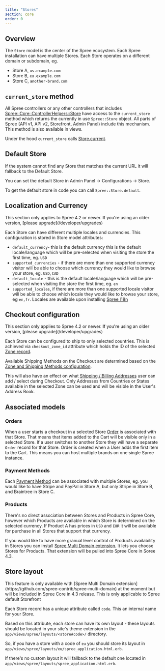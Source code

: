 ```yaml
---
title: "Stores"
section: core
order: 0
---
```


## Overview

The `Store` model is the center of the Spree ecosystem. Each Spree installation can have multiple Stores. 
Each Store operates on a different domain or subdomain, eg.

* Store A, `us.example.com`
* Store B, `eu.example.com`
* Store C, `another-brand.com`

## `current_store` method

All Spree controllers or any other controllers that includes [Spree::Core::ControllerHelpers::Store](https://github.com/spree/spree/blob/master/core/lib/spree/core/controller_helpers/store.rb) have access to the `current_store` method which returns the currently in use `Spree::Store` object. 
All parts of Spree (API v1, API v2, Storefront, Admin Panel) include this mechanism. This method is also available in views.

Under the hood `current_store` calls [Store.current](https://github.com/spree/spree/blob/master/core/app/models/spree/store.rb#L36).

## Default Store

If the system cannot find any Store that matches the current URL it will fallback to the Default Store. 

You can set the default Store in Admin Panel -> Configurations -> Store.

To get the default store in code you can call `Spree::Store.default`.

## Localization and Currency

<alert kind="note">
  This section only applies to Spree 4.2 or newer. If you're using an older version, [please upgrade](/developer/upgrades)
</alert>

Each Store can have different multiple locales and currencies. This configuration is stored in Store model attributes:

* `default_currency`- this is the default currency this is the default locale/language which will be pre-selected when visiting the store the first time, eg. `USD` 
* `supported_currencies` - if there are more than one supported currency visitor will be able to choose which currency they would like to browse your store, eg. `USD,CAD`
* `default_locale` - this is the default locale/language which will be pre-selected when visiting the store the first time, eg. `en`
* `supported_locales`, if there are more than one supported locale visitor will be able to choose which locale they would like to browse your store, eg `en,fr`. Locales are available upon installing [Spree I18n](https://github.com/spree-contrib/spree_i18n)

## Checkout configuration

<alert kind="note">
  This section only applies to Spree 4.2 or newer. If you're using an older version, [please upgrade](/developer/upgrades)
</alert>

Each Store can be configured to ship to only selected countries. This is achieved via `checkout_zone_id` attribute which holds the ID of the selected [Zone record](/user/configuration/configuring_geography.html).

Available Shipping Methods on the Checkout are determined based on the [Zone and Shipping Methods configuration](/developer/core/shipments.html).

This will also have an effect on what [Shipping / Billing Addresses](/developer/core/addresses.html) user can add / select during Checkout. Only Addresses from Countries or States available in the selected Zone can be used and will be visible in the User's Address Book.

## Associated models

### Orders

When a user starts a checkout in a selected Store [Order](/developer/core/orders.html) is associated with that Store. That means that items added to the Cart will be visible only in a selected Store. If a user switches to another Store they will have a separate `Order` record for that Store. Order is created when a User adds the first item to the Cart. This means you can host multiple brands on one single Spree instance.

### Payment Methods

Each [Payment Method](/developer/core/payments.html#payment-methods) can be associated with multiple Stores, eg. you would like to have Stripe and PayPal in Store A, but only Stripe in Store B, and Braintree in Store C.

### Products

There's no direct association between Stores and Products in Spree Core, however which Products are available in which Store is determined on the selected currency. If Product A has prices in `USD` and `EUR` it will be available for purchase in all Stores that support that currency.

If you would like to have more granual level control of Products availability in Stores you can install [Spree Multi Domain extension](https://github.com/spree-contrib/spree-multi-domain). It lets you choose Stores for Products. That extension will be pulled into Spree Core in Soree 4.3.

## Store layout

<alert kind="note">
  This feature is only available with [Spree Multi Domain extension](https://github.com/spree-contrib/spree-multi-domain) at the moment but will be included in Spree Core in 4.3 release.
</alert>

<alert kind="note">
  This is only applicable to Spree default Storefront
</alert>

Each Store record has a unique attribute called `code`. This an internal name for your Store.

Based on this attribute, each store can have its own layout - these layouts should be located in your site's theme extension in the `app/views/spree/layouts/<store#code>/` directory. 

So, if you have a store with a code of `eu` you should store its layout in `app/views/spree/layouts/eu/spree_application.html.erb`.

If there's no custom layout it will fallback to the default one located in `app/views/spree/layouts/spree_application.html.erb`.
